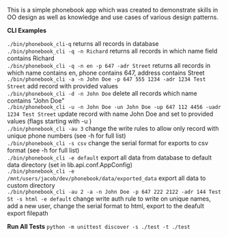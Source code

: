 This is a simple phonebook app which was created to demonstrate skills in OO design as well as knowledge and use cases of various design patterns.

**CLI Examples**

```./bin/phonebook_cli-q```                                                                          returns all records in database<br>
```./bin/phonebook_cli -q -n Richard```                                                               returns all records in which name field contains Richard<br>
```./bin/phonebook_cli -q -n en -p 647 -adr Street```                                                 returns all records in which name contains en, phone contains 647, address contains Street<br>
```./bin/phonebook_cli -a -n John Doe -p 647 555 1234 -adr 1234 Test Street```                        add record with provided values<br>
```./bin/phonebook_cli -d -n John Doe```                                                              delete all records which name contains "John Doe"<br>
```./bin/phonebook_cli -u -n John Doe -un John Doe -up 647 112 4456 -uadr 1234 Test Street```         update record with name John Doe and set to provided values (flags starting with -u )<br>
```./bin/phonebook_cli -au 3```                                                                       change the write rules to allow only record with unique phone numbers (see -h for full list)<br>
```./bin/phonebook_cli -s csv```                                                                      change the serial format for exports to csv format (see -h for full list)<br>
```./bin/phonebook_cli -e default```                                                                  export all data from database to default data directory (set in lib.api.conf.AppConfig)<br>
```./bin/phonebook_cli -e /mnt/users/jacob/dev/phonebook/data/exported_data```                        export all data to custom directory<br>
```./bin/phonebook_cli -au 2 -a -n John Doe -p 647 222 2122 -adr 144 Test St -s html -e default```    change write auth rule to write on unique names, add a new user, change the serial format to html, export to the deafult export filepath<br>


**Run All Tests**
```python -m unittest discover -s ./test -t ./test```